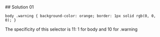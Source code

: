 ## Solution 01


`body .warning {
  background-color: orange;
  border: 1px solid rgb(0, 0, 0);
}`

The specificity of this selector is 11: 1 for body and 10 for .warning